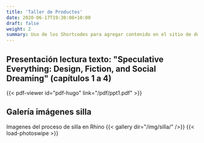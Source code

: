 ```yaml
---
title: 'Taller de Productos'
date: 2020-06-17T19:30:08+10:00
draft: false
weight: 2
summary: Uso de los Shortcodes para agregar contenido en el sitio de documentación.
---
```

## Presentación lectura texto: "Speculative Everything: Design, Fiction, and Social Dreaming" (capítulos 1 a 4)

{{< pdf-viewer id="pdf-hugo" link="/pdf/ppt1.pdf" >}}

## Galería imágenes silla 

Imagenes del proceso de silla en Rhino 
{{< gallery dir="/img/silla/" />}} {{< load-photoswipe >}}